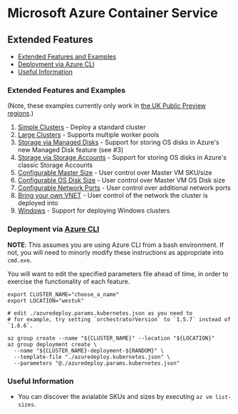 # Microsoft Azure Container Service

## Extended Features

* [Extended Features and Examples](#extended-features-and-examples)
* [Deployment via Azure CLI](#deployment-via-azure-cli)
* [Useful Information](#useful-information)

### Extended Features and Examples

(Note, these examples currently only work in [the UK Public Preview regions](../announcements/2017-06-28-acs-uk-public-preview).)

  1. [Simple Clusters](../docs/Simple/README.md) - Deploy a standard cluster
  2. [Large Clusters](../docs/LargeCluster/README.md) - Supports multiple worker pools
  3. [Storage via Managed Disks](../docs/ManagedDisks/README.md) - Support for storing OS disks in Azure's new Managed Disk feature (see #3)
  4. [Storage via Storage Accounts](../docs/StorageAccount/README.md) - Support for storing OS disks in Azure's classic Storage Accounts
  5. [Configurable Master Size](../docs/MasterSize/README.md) - User control over Master VM SKU/size
  6. [Configurable OS Disk Size](../docs/OSDiskSize/README.md) - User control over Master VM OS Disk size
  7. [Configurable Network Ports](../docs/Ports/README.md) - User control over additional network ports
  8. [Bring your own VNET](../docs/VNET/README.md) - User control of the network the cluster is deployed into
  9. [Windows](../docs/Windows/README.md) - Support for deploying Windows clusters

### Deployment via [Azure CLI](https://github.com/Azure/azure-cli)

**NOTE**: This assumes you are using Azure CLI from a bash environment. If not, you will
need to minorly modify these instructions as appropriate into `cmd.exe`.

You will want to edit the specified parameters file ahead of time, in order to exercise the functionality of each feature.

```
export CLUSTER_NAME="choose_a_name"
export LOCATION="westuk"

# edit ./azuredeploy.params.kubernetes.json as you need to
# for example, try setting `orchestratorVersion` to `1.5.7` instead of `1.6.6`.

az group create --name "${CLUSTER_NAME}" --location "${LOCATION}"
az group deployment create \
  --name "${CLUSTER_NAME}-deployment-${RANDOM}" \
  --template-file "./azuredeploy.kubernetes.json" \
  --parameters "@./azuredeploy.params.kubernetes.json"
```

### Useful Information

* You can discover the avialable SKUs and sizes by executing `az vm list-sizes`.
